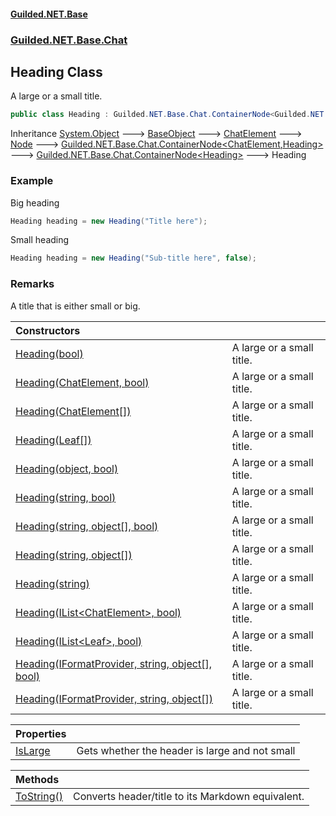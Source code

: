 
#### [Guilded.NET.Base](index 'index')
### [Guilded.NET.Base.Chat](index#Guilded_NET_Base_Chat 'Guilded.NET.Base.Chat')
## Heading Class
A large or a small title.  
```csharp
public class Heading : Guilded.NET.Base.Chat.ContainerNode<Guilded.NET.Base.Chat.Heading>
```

Inheritance [System.Object](https://docs.microsoft.com/en-us/dotnet/api/System.Object 'System.Object') &#129106; [BaseObject](BaseObject 'Guilded.NET.Base.BaseObject') &#129106; [ChatElement](ChatElement 'Guilded.NET.Base.Chat.ChatElement') &#129106; [Node](Node 'Guilded.NET.Base.Chat.Node') &#129106; [Guilded.NET.Base.Chat.ContainerNode&lt;](ContainerNode_T_R_ 'Guilded.NET.Base.Chat.ContainerNode&lt;T,R&gt;')[ChatElement](ChatElement 'Guilded.NET.Base.Chat.ChatElement')[,](ContainerNode_T_R_ 'Guilded.NET.Base.Chat.ContainerNode&lt;T,R&gt;')[Heading](Heading 'Guilded.NET.Base.Chat.Heading')[&gt;](ContainerNode_T_R_ 'Guilded.NET.Base.Chat.ContainerNode&lt;T,R&gt;') &#129106; [Guilded.NET.Base.Chat.ContainerNode&lt;](ContainerNode_T_ 'Guilded.NET.Base.Chat.ContainerNode&lt;T&gt;')[Heading](Heading 'Guilded.NET.Base.Chat.Heading')[&gt;](ContainerNode_T_ 'Guilded.NET.Base.Chat.ContainerNode&lt;T&gt;') &#129106; Heading  
### Example
Big heading

```csharp
Heading heading = new Heading("Title here");  
```

Small heading

```csharp
Heading heading = new Heading("Sub-title here", false);  
```

### Remarks
A title that is either small or big.  

| Constructors | |
| :--- | :--- |
| [Heading(bool)](Heading_Heading(bool) 'Guilded.NET.Base.Chat.Heading.Heading(bool)') | A large or a small title.<br/> |
| [Heading(ChatElement, bool)](Heading_Heading(ChatElement_bool) 'Guilded.NET.Base.Chat.Heading.Heading(Guilded.NET.Base.Chat.ChatElement, bool)') | A large or a small title.<br/> |
| [Heading(ChatElement[])](Heading_Heading(ChatElement__) 'Guilded.NET.Base.Chat.Heading.Heading(Guilded.NET.Base.Chat.ChatElement[])') | A large or a small title.<br/> |
| [Heading(Leaf[])](Heading_Heading(Leaf__) 'Guilded.NET.Base.Chat.Heading.Heading(Guilded.NET.Base.Chat.Leaf[])') | A large or a small title.<br/> |
| [Heading(object, bool)](Heading_Heading(object_bool) 'Guilded.NET.Base.Chat.Heading.Heading(object, bool)') | A large or a small title.<br/> |
| [Heading(string, bool)](Heading_Heading(string_bool) 'Guilded.NET.Base.Chat.Heading.Heading(string, bool)') | A large or a small title.<br/> |
| [Heading(string, object[], bool)](Heading_Heading(string_object___bool) 'Guilded.NET.Base.Chat.Heading.Heading(string, object[], bool)') | A large or a small title.<br/> |
| [Heading(string, object[])](Heading_Heading(string_object__) 'Guilded.NET.Base.Chat.Heading.Heading(string, object[])') | A large or a small title.<br/> |
| [Heading(string)](Heading_Heading(string) 'Guilded.NET.Base.Chat.Heading.Heading(string)') | A large or a small title.<br/> |
| [Heading(IList&lt;ChatElement&gt;, bool)](Heading_Heading(IList_ChatElement__bool) 'Guilded.NET.Base.Chat.Heading.Heading(System.Collections.Generic.IList&lt;Guilded.NET.Base.Chat.ChatElement&gt;, bool)') | A large or a small title.<br/> |
| [Heading(IList&lt;Leaf&gt;, bool)](Heading_Heading(IList_Leaf__bool) 'Guilded.NET.Base.Chat.Heading.Heading(System.Collections.Generic.IList&lt;Guilded.NET.Base.Chat.Leaf&gt;, bool)') | A large or a small title.<br/> |
| [Heading(IFormatProvider, string, object[], bool)](Heading_Heading(IFormatProvider_string_object___bool) 'Guilded.NET.Base.Chat.Heading.Heading(System.IFormatProvider, string, object[], bool)') | A large or a small title.<br/> |
| [Heading(IFormatProvider, string, object[])](Heading_Heading(IFormatProvider_string_object__) 'Guilded.NET.Base.Chat.Heading.Heading(System.IFormatProvider, string, object[])') | A large or a small title.<br/> |

| Properties | |
| :--- | :--- |
| [IsLarge](Heading_IsLarge 'Guilded.NET.Base.Chat.Heading.IsLarge') | Gets whether the header is large and not small<br/> |

| Methods | |
| :--- | :--- |
| [ToString()](Heading_ToString() 'Guilded.NET.Base.Chat.Heading.ToString()') | Converts header/title to its Markdown equivalent.<br/> |
